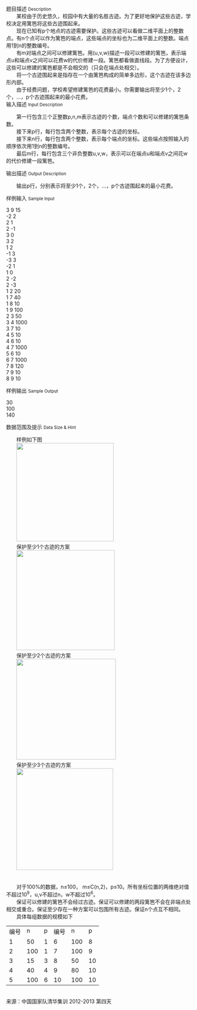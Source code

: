 <div class="panel panel-default">
<div class="area-title">
<span>
题目描述
<small>Description</small>
</span></div>
<div class="panel-body">

<div>　　某校由于历史悠久，校园中有大量的名胜古迹。为了更好地保护这些古迹，学校决定用篱笆将这些古迹围起来。<br>　　现在已知有p个地点的古迹需要保护。这些古迹可以看做二维平面上的整数点。有n个点可以作为篱笆的端点，这些端点的坐标也为二维平面上的整数。端点用1到n的整数编号。<br>　　有m对端点之间可以修建篱笆。用(u,v,w)描述一段可以修建的篱笆，表示端点u和端点v之间可以花费w的代价修建一段。篱笆都看做直线段。为了方便设计，这些可以修建的篱笆都是不会相交的（只会在端点处相交）。<br>　　将一个古迹围起来是指存在一个由篱笆构成的简单多边形，这个古迹在该多边形内部。<br>　　由于经费问题，学校希望修建篱笆的花费最小。你需要输出将至少1个，2个，…，p个古迹围起来的最小花费。</div>

</div>
</div>

<div class="panel panel-default">
<div class="area-title">
<span>
输入描述
<small>Input Description</small>
</span></div>
<div class="panel-body">
<p><span>　　第一行包含三个正整数p,n,m表示古迹的个数，端点个数和可以修建的篱笆条数。</span><br><span>　　接下来p行，每行包含两个整数，表示每个古迹的坐标。</span><br><span>　　接下来n行，每行包含两个整数，表示每个端点的坐标。这些端点按照输入的顺序依次用1到n的整数编号。</span><br><span>　　最后m行，每行包含三个非负整数u,v,w，表示可以在端点u和端点v之间花w的代价修建一段篱笆。</span></p>

</div>
</div>
<div  class="panel panel-default">
<div class="area-title">
<span>
输出描述
<small>Output Description</small>
</span></div>
<div class="panel-body">

<p><span>　　输出p行，分别表示将至少1个，2个，&hellip;，p个古迹围起来的最小花费。</span></p>

</div>
</div>


<div class="panel panel-default">
<div class="area-title">
<span>
样例输入
<small>Sample Input</small>
</span></div>
<div class="panel-body">
<p><span>3 9 15</span><br><span>-2 2</span><br><span>2 1</span><br><span>2 -1</span><br><span>3 0</span><br><span>3 2</span><br><span>1 2</span><br><span>-1 3</span><br><span>-3 3</span><br><span>-2 1</span><br><span>1 0</span><br><span>2 -2</span><br><span>2 -3</span><br><span>1 2 20</span><br><span>1 7 40</span><br><span>1 8 10</span><br><span>1 9 100</span><br><span>2 3 50</span><br><span>3 4 1000</span><br><span>3 7 10</span><br><span>4 5 10</span><br><span>4 6 10</span><br><span>4 7 1000</span><br><span>5 6 10</span><br><span>6 7 1000</span><br><span>7 8 120</span><br><span>7 9 10</span><br><span>8 9 10</span></p>

</div>
</div>

<div class="panel panel-default">
<div class="area-title">
<span>
样例输出
<small>Sample Output</small>
</span></div>
<div class="panel-body">
<p><span>30</span><br><span>100</span><br><span>140</span></p>

</div>
</div>

<div class="panel panel-default">
<div class="area-title">
<span>
数据范围及提示
<small>Data Size & Hint</small>
</span></div>
<div class="panel-body">
<div>
<div>
<p>　　样例如下图<br>　　<img height="268" src="/source/codevs/codevs-2007/img/aHR0cDovL3d3dy50c2luc2VuLmNvbS9SZXF1aXJlRmlsZS5kbz9maWQ9R3FNNTZBYm0=.do" width="265"><br>　　保护至少1个古迹的方案<br>　　<img height="272" src="/source/codevs/codevs-2007/img/aHR0cDovL3d3dy50c2luc2VuLmNvbS9SZXF1aXJlRmlsZS5kbz9maWQ9OVFNUTNybWg=.do" width="268"><br>　　保护至少2个古迹的方案<br>　　<img height="274" src="/source/codevs/codevs-2007/img/aHR0cDovL3d3dy50c2luc2VuLmNvbS9SZXF1aXJlRmlsZS5kbz9maWQ9ODZiQTdiSHI=.do" width="271"><br>　　保护至少3个古迹的方案<br>　　<img height="277" src="/source/codevs/codevs-2007/img/aHR0cDovL3d3dy50c2luc2VuLmNvbS9SZXF1aXJlRmlsZS5kbz9maWQ9QTRmVEE1N0w=.do" width="264"></p>
</div>
<div> </div>
<div>　　对于100%的数据，n≤100， m≤C(n,2)，p≤10。所有坐标位置的两维绝对值不超过10<sup>9</sup>，u,v不超过n，w不超过10<sup>6</sup>。<br>　　保证可以修建的篱笆不会经过古迹。保证可以修建的两段篱笆不会在非端点处相交或重合。保证至少存在一种方案可以包围所有古迹。保证n个点互不相同。<br>　　具体每组数据的规模如下</div>
</div>
<div>
<table cellpadding="2px" cellspacing="0">
<tbody>
<tr>
<td valign="top">编号</td>
<td valign="top">n</td>
<td valign="top">p</td>
<td valign="top">编号</td>
<td valign="top">n</td>
<td valign="top">p</td>
</tr>
<tr>
<td valign="top">1</td>
<td valign="top">50</td>
<td valign="top">1</td>
<td valign="top">6</td>
<td valign="top">100</td>
<td valign="top">8</td>
</tr>
<tr>
<td valign="top">2</td>
<td valign="top">100</td>
<td valign="top">1</td>
<td valign="top">7</td>
<td valign="top">100</td>
<td valign="top">9</td>
</tr>
<tr>
<td valign="top">3</td>
<td valign="top">15</td>
<td valign="top">3</td>
<td valign="top">8</td>
<td valign="top">50</td>
<td valign="top">10</td>
</tr>
<tr>
<td valign="top">4</td>
<td valign="top">40</td>
<td valign="top">4</td>
<td valign="top">9</td>
<td valign="top">80</td>
<td valign="top">10</td>
</tr>
<tr>
<td valign="top">5</td>
<td valign="top">100</td>
<td valign="top">6</td>
<td valign="top">10</td>
<td valign="top">100</td>
<td valign="top">10</td>
</tr>
</tbody>
</table>
</div>
<div> </div>
<div>来源：<span>中国国家队清华集训 2012-2013 第四天</span></div>
</div>
</div>